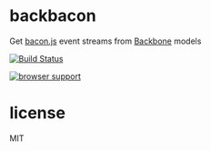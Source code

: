 # backbacon

Get [bacon.js](https://github.com/raimohanska/bacon.js?) event streams from [Backbone](http://backbonejs.org) models

[![Build Status](https://travis-ci.org/jwalgran/backbacon.png?branch=master)](https://travis-ci.org/jwalgran/backbacon)

[![browser support](http://ci.testling.com/jwalgran/backbacon.png)](http://ci.testling.com/jwalgran/backbacon)

# license

MIT
